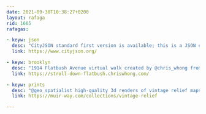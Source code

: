 ```yaml
---
date: 2021-09-30T10:38:27+0200
layout: rafaga
rid: 1665
rafagas:

- keyw: json
  desc: "CityJSON standard first version is available; this is a JSON encoding of OGC CityGML 2.0.0 defining how to store city and landscape 3D models"
  link: https://www.cityjson.org/

- keyw: brooklyn
  desc: "1914 Flatbush Avenue virtual walk created by @chris_whong from the 1900-1950 subway construction photographs collection kept by the New-York Historical Society"
  link: https://stroll-down-flatbush.chriswhong.com/

- keyw: prints
  desc: "@geo_spatialist high-quality 3d renders of vintage relief maps can now be purchased at Muir Way store"
  link: https://muir-way.com/collections/vintage-relief

---
```

